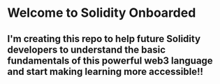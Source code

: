# Welcome to Solidity Onboarded

## I'm creating this repo to help future Solidity developers to understand the basic fundamentals of this powerful web3 language and start making learning more accessible!!

